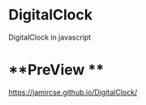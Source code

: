 # DigitalClock
DigitalClock in javascript

# **PreView **

https://jamircse.github.io/DigitalClock/
